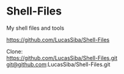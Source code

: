 Shell-Files
===========

My shell files and tools

https://github.com/LucasSiba/Shell-Files

Clone:
<br>
https://github.com/LucasSiba/Shell-Files.git
<br>
git@github.com:LucasSiba/Shell-Files.git
